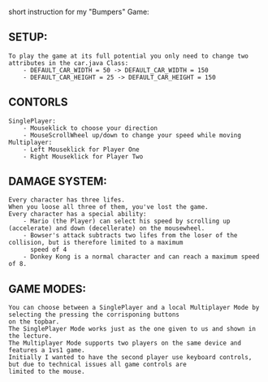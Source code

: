 short instruction for my "Bumpers" Game:
    
SETUP:
- 
    To play the game at its full potential you only need to change two attributes in the car.java Class:
        - DEFAULT_CAR_WIDTH = 50 -> DEFAULT_CAR_WIDTH = 150
        - DEFAULT_CAR_HEIGHT = 25 -> DEFAULT_CAR_HEIGHT = 150

CONTORLS
-
    SinglePlayer:
        - Mouseklick to choose your direction
        - MouseScrollWheel up/down to change your speed while moving
    Multiplayer:
        - Left Mouseklick for Player One
        - Right Mouseklick for Player Two


DAMAGE SYSTEM:
-
    Every character has three lifes. 
    When you loose all three of them, you've lost the game.
    Every character has a special ability:
        - Mario (the Player) can select his speed by scrolling up (accelerate) and down (decellerate) on the mousewheel.
        - Bowser's attack subtracts two lifes from the loser of the collision, but is therefore limited to a maximum 
          speed of 4
        - Donkey Kong is a normal character and can reach a maximum speed of 8. 

GAME MODES:
- 
    You can choose between a SinglePlayer and a local Multiplayer Mode by selecting the pressing the corrisponing buttons 
    on the topbar.
    The SinglePlayer Mode works just as the one given to us and shown in the lecture.
    The Multiplayer Mode supports two players on the same device and features a 1vs1 game.
    Initially I wanted to have the second player use keyboard controls, but due to technical issues all game controls are 
    limited to the mouse.